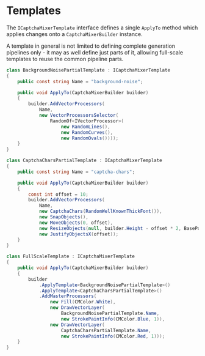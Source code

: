 # Templates

The `ICaptchaMixerTemplate` interface defines a single `ApplyTo` method which applies changes onto a `CaptchaMixerBuilder` instance.

A template in general is not limited to defining complete generation pipelines only - it may as well define just parts of it, allowing full-scale templates to reuse the common pipeline parts.

```csharp
class BackgroundNoisePartialTemplate : ICaptchaMixerTemplate
{
    public const string Name = "background-noise";

    public void ApplyTo(CaptchaMixerBuilder builder)
    {
        builder.AddVectorProcessors(
            Name,
            new VectorProcessorsSelector(
                RandomOf<IVectorProcessor>(
                    new RandomLines(),
                    new RandomCurves(),
                    new RandomOvals())));
    }
}

class CaptchaCharsPartialTemplate : ICaptchaMixerTemplate
{
    public const string Name = "captcha-chars";

    public void ApplyTo(CaptchaMixerBuilder builder)
    {
        const int offset = 10;
        builder.AddVectorProcessors(
            Name,
            new CaptchaChars(RandomWellKnownThickFont()),
            new SnapObjects(),
            new MoveObjects(0, offset),
            new ResizeObjects(null, builder.Height - offset * 2, BasePointType.ObjectLeftTop),
            new JustifyObjectsX(offset));
    }
}

class FullScaleTemplate : ICaptchaMixerTemplate
{
    public void ApplyTo(CaptchaMixerBuilder builder)
    {
        builder
            .ApplyTemplate<BackgroundNoisePartialTemplate>()
            .ApplyTemplate<CaptchaCharsPartialTemplate>()
            .AddMasterProcessors(
                new Fill(CMColor.White),
                new DrawVectorLayer(
                    BackgroundNoisePartialTemplate.Name,
                    new StrokePaintInfo(CMColor.Blue, 1)),
                new DrawVectorLayer(
                    CaptchaCharsPartialTemplate.Name,
                    new StrokePaintInfo(CMColor.Red, 1)));
    }
}
```